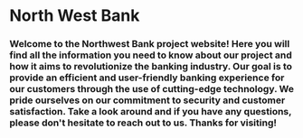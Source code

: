 # North West Bank

### Welcome to the Northwest Bank project website! Here you will find all the information you need to know about our project and how it aims to revolutionize the banking industry. Our goal is to provide an efficient and user-friendly banking experience for our customers through the use of cutting-edge technology. We pride ourselves on our commitment to security and customer satisfaction. Take a look around and if you have any questions, please don't hesitate to reach out to us. Thanks for visiting!
